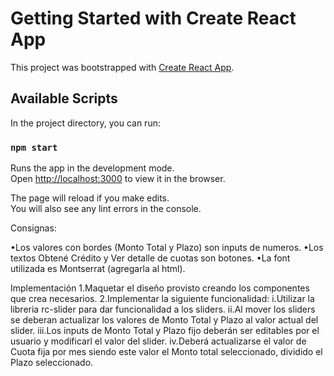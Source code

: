 # Getting Started with Create React App

This project was bootstrapped with [Create React App](https://github.com/facebook/create-react-app).

## Available Scripts

In the project directory, you can run:

### `npm start`

Runs the app in the development mode.\
Open [http://localhost:3000](http://localhost:3000) to view it in the browser.

The page will reload if you make edits.\
You will also see any lint errors in the console.

Consignas:

•Los valores con bordes (Monto Total y Plazo) son inputs de numeros.
•Los textos Obtené Crédito y Ver detalle de cuotas son botones.
•La font utilizada es Montserrat (agregarla al html).

Implementación
1.Maquetar el diseño provisto creando los componentes que crea necesarios.
2.Implementar la siguiente funcionalidad:
i.Utilizar la libreria rc-slider para dar funcionalidad a los sliders.
ii.Al mover los sliders se deberan actualizar los valores de Monto Total y Plazo
al valor actual del slider.
iii.Los inputs de Monto Total y Plazo fijo deberán ser editables por el usuario
y modificarl el valor del slider.
iv.Deberá actualizarse el valor de Cuota fija por mes siendo este valor el
Monto total seleccionado, dividido el Plazo seleccionado.